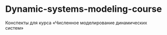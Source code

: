 # Dynamic-systems-modeling-course

Конспекты для курса «Численное моделирование динамических систем»
